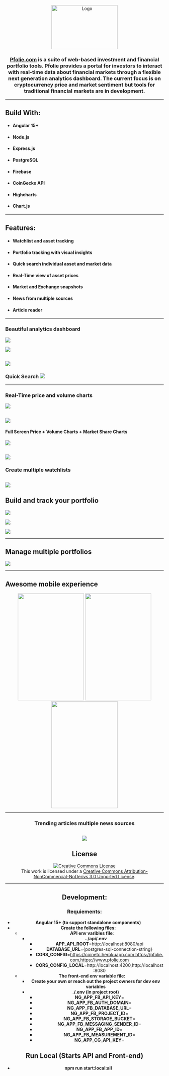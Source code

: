 
<div align="center">
  <a href="https://github.com/harrydulaney/pfolie">
    <img src="img/pfolie-logo-1-white.png" alt="Logo" width="210" height="140">
  </a>
</div>
<div align="center">

### **[Pfolie.com](https://pfolie.com) is a suite of web-based investment and financial portfolio tools. Pfolie provides a portal for investors to interact with real-time data about financial markets through a flexible next generation analytics dashboard. The current focus is on cryptocurrency price and market sentiment but tools for traditional financial markets are in development.**

</div>

----
## **Build With:**
- #### Angular 15+
- #### Node.js
- #### Express.js
- #### PostgreSQL
- #### Firebase
- #### CoinGecko API
- #### Highcharts
- #### Chart.js
____
## **Features:**
 - #### Watchlist and asset tracking
 - #### Portfolio tracking with visual insights 
 - #### Quick search individual asset and market data
 - #### Real-Time view of asset prices
 - #### Market and Exchange snapshots
 - #### News from multiple sources
 - #### Article reader
____
### **Beautiful analytics dashboard**
 ![](.attachments/images/readme-pic-1.png)

![](.attachments/images/top-crypto-by-market-cap.png)

![](.attachments/images/top-trending.png)
----
### **Quick Search** ![](.attachments/images/readme-pic-quick-search.png)

----
### **Real-Time price and volume charts** 
![](.attachments/images/readme-pic-3.png)

![](.attachments/images/volume-charts.png)
----

#### Full Screen Price +  Volume Charts + Market Share Charts
![](.attachments/images/Full-screen-price-charts.png)

![](.attachments/images/Full-screen-market-charts.png)
----

### **Create multiple watchlists**
![](.attachments/images/watch-list-preview.png)
----
 ## **Build and track your portfolio** 
 ![](.attachments/images/build-your-portfolio.png)

 ![](.attachments/images/build-your-portfolio-action.png)

 ![](.attachments/images/edit-transations.png)

----
 ## **Manage multiple portfolios** 
  ![](.attachments/images/multiple-portfolios.png)

  ----
 ## **Awesome mobile experience** 
 <div align="center">
    <img src="./.attachments/images/mobile-friendly.png" width="210" height="340">
    <img src="./.attachments/images/mobile-friendly.png" width="210" height="340">
    <img src="./.attachments/images/mobile-friendly.png" width="210" height="340">
</div>
<div align="center">

----
### Trending articles multiple news sources
![](.attachments/images/readme-news.png)
----

## License

<a rel="license" href="http://creativecommons.org/licenses/by-nc-nd/3.0/"><img alt="Creative Commons License" style="border-width:0" src="https://i.creativecommons.org/l/by-nc-nd/3.0/88x31.png" /></a><br />This work is licensed under a <a rel="license" href="http://creativecommons.org/licenses/by-nc-nd/3.0/">Creative Commons Attribution-NonCommercial-NoDerivs 3.0 Unported License</a>.

----

## **Development**:
### **Requiements**:
- **Angular 15+ (to support standalone components)**
- **Create the following files:**
  - **API env varibles file**:
    - **../api/.env**
      - **APP_API_ROOT**=http://localhost:8080/api
      - **DATABASE_URL**={postgres-sql-connection-string}
      - **CORS_CONFIG**=https://coinetc.herokuapp.com,https://pfolie.com,https://www.pfolie.com
      - **CORS_CONFIG_LOCAL**=http://localhost:4200,http://localhost:8080
  - **The front-end env variable file:** 
    - **Create your own or reach out the project owners for dev env variables**
    - **./.env (in project root)**
      - **NG_APP_FB_API_KEY**=
      - **NG_APP_FB_AUTH_DOMAIN**=
      - **NG_APP_FB_DATABASE_URL**=
      - **NG_APP_FB_PROJECT_ID**=
      - **NG_APP_FB_STORAGE_BUCKET**=
      - **NG_APP_FB_MESSAGING_SENDER_ID**=
      - **NG_APP_FB_APP_ID**=
      - **NG_APP_FB_MEASUREMENT_ID**=
      - **NG_APP_CG_API_KEY**=
## **Run Local (Starts API and Front-end)**
 - **npm run start:local:all**


